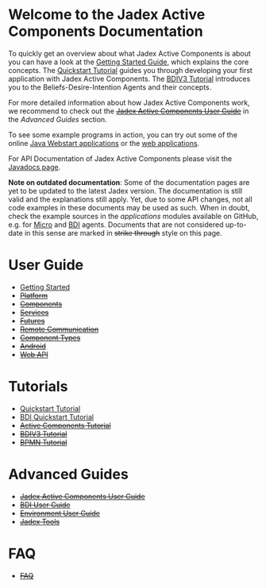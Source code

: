 # Welcome to the Jadex Active Components Documentation

To quickly get an overview about what Jadex Active Components is about you can have a look at the [Getting Started Guide](getting-started/getting-started.md), which explains the core concepts.
The [Quickstart Tutorial](tutorials/quickstart/01%20Introduction.md) guides you through developing your first application with Jadex Active Components.
The [BDIV3 Tutorial](tutorials/bdiv3/01%20Introduction.md) introduces you to the Beliefs-Desire-Intention Agents and their concepts.

For more detailed information about how Jadex Active Components work, we recommend to check out the ~~[Jadex Active Components User Guide](guides/ac/01%20Introduction.md)~~ in the *Advanced Guides* section.

To see some example programs in action, you can try out some of the online [Java Webstart applications](https://www.activecomponents.org/#/docs/examples) or the [web applications](https://www.activecomponents.org/jadex-applications-web/).

For API Documentation of Jadex Active Components please visit the [Javadocs page](https://download.actoron.com/docs/nightlies/latest/javadoc/).

**Note on outdated documentation**: Some of the documentation pages are yet to be updated to the latest Jadex version. The documentation is still valid and the explanations still apply. Yet, due to some API changes, not all code examples in these documents may be used as such. When in doubt, check the example sources in the *applications* modules available on GitHub, e.g. for [Micro](https://github.com/actoron/jadex/tree/master/applications/micro/src/main/java/jadex/micro) and [BDI](https://github.com/actoron/jadex/tree/master/applications/bdiv3/src/main/java/jadex/bdiv3) agents. Documents that are not considered up-to-date in this sense are marked in ~~strike through~~ style on this page.

# User Guide

* [Getting Started](getting-started/getting-started.md)
* ~~[Platform](platform/platform.md)~~
* ~~[Components](components/components.md)~~
* ~~[Services](services/services.md)~~
* ~~[Futures](futures/futures.md)~~
* ~~[Remote Communication](remote/remote.md)~~
* ~~[Component Types](component-types/component-types.md)~~
* ~~[Android](android/android.md)~~
* ~~[Web API](webapi/webapi.md)~~

<!--* [Simulation](simulation/simulation.md)-->

# Tutorials

* [Quickstart Tutorial](tutorials/quickstart/01%20Introduction.md)
* [BDI Quickstart Tutorial](tutorials/quickstart-bdi/01%20Introduction.md)
* ~~[Active Components Tutorial](tutorials/ac/01%20Introduction.md)~~
* ~~[BDIV3 Tutorial](tutorials/bdiv3/01%20Introduction.md)~~
* ~~[BPMN Tutorial](tutorials/bpmn/01%20Introduction.md)~~

# Advanced Guides

* ~~[Jadex Active Components User Guide](guides/ac/01%20Introduction.md)~~
* ~~[BDI User Guide](guides/bdiv3/01%20Introduction.md)~~
* ~~[Environment User Guide](guides/env/01%20Introduction.md)~~
* ~~[Jadex Tools](tools/01%20Introduction.md)~~

# FAQ

* ~~[FAQ](faq/faq.md)~~
